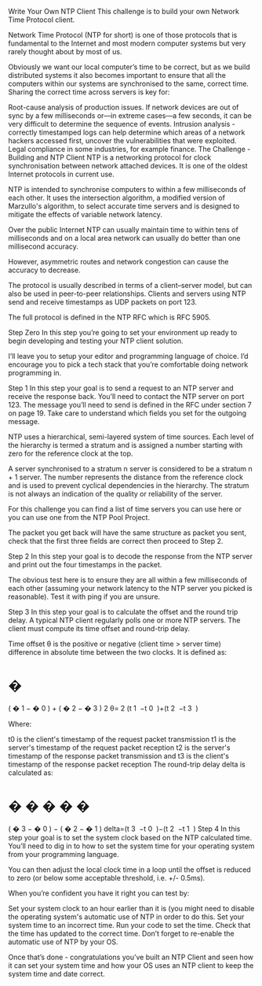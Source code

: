 Write Your Own NTP Client
This challenge is to build your own Network Time Protocol client.

Network Time Protocol (NTP for short) is one of those protocols that is fundamental to the Internet and most modern computer systems but very rarely thought about by most of us.

Obviously we want our local computer’s time to be correct, but as we build distributed systems it also becomes important to ensure that all the computers within our systems are synchronised to the same, correct time. Sharing the correct time across servers is key for:

Root-cause analysis of production issues. If network devices are out of sync by a few milliseconds or—in extreme cases—a few seconds, it can be very difficult to determine the sequence of events.
Intrusion analysis - correctly timestamped logs can help determine which areas of a network hackers accessed first, uncover the vulnerabilities that were exploited.
Legal compliance in some industries, for example finance.
The Challenge - Building and NTP Client
NTP is a networking protocol for clock synchronisation between network attached devices. It is one of the oldest Internet protocols in current use.

NTP is intended to synchronise computers to within a few milliseconds of each other. It uses the intersection algorithm, a modified version of Marzullo's algorithm, to select accurate time servers and is designed to mitigate the effects of variable network latency.

Over the public Internet NTP can usually maintain time to within tens of milliseconds and on a local area network can usually do better than one millisecond accuracy.

However, asymmetric routes and network congestion can cause the accuracy to decrease.

The protocol is usually described in terms of a client–server model, but can also be used in peer-to-peer relationships. Clients and servers using NTP send and receive timestamps as UDP packets on port 123.  

The full protocol is defined in the NTP RFC which is RFC 5905.

Step Zero
In this step you’re going to set your environment up ready to begin developing and testing your NTP client solution.

I’ll leave you to setup your editor and programming language of choice. I’d encourage you to pick a tech stack that you’re comfortable doing network programming in.

Step 1
In this step your goal is to send a request to an NTP server and receive the response back. You’ll need to contact the NTP server on port 123. The message you’ll need to send is defined in the RFC under section 7 on page 19. Take care to understand which fields you set for the outgoing message.

NTP uses a hierarchical, semi-layered system of time sources. Each level of the hierarchy is termed a stratum and is assigned a number starting with zero for the reference clock at the top.

A server synchronised to a stratum n server is considered to be a stratum n + 1 server. The number represents the distance from the reference clock and is used to prevent cyclical dependencies in the hierarchy. The stratum is not always an indication of the quality or reliability of the server.

For this challenge you can find a list of time servers you can use here or you can use one from the NTP Pool Project.

The packet you get back will have the same structure as packet you sent, check that the first three fields are correct then proceed to Step 2.

Step 2
In this step your goal is to decode the response from the NTP server and print out the four timestamps in the packet.

The obvious test here is to ensure they are all within a few milliseconds of each other (assuming your network latency to the NTP server you picked is reasonable). Test it with ping if you are unsure.

Step 3
In this step your goal is to calculate the offset and the round trip delay. A typical NTP client regularly polls one or more NTP servers. The client must compute its time offset and round-trip delay.

Time offset θ is the positive or negative (client time > server time) difference in absolute time between the two clocks. It is defined as:

�
=
(
�
1
−
�
0
)
+
(
�
2
−
�
3
)
2
θ= 
2
(t 
1
​
 −t 
0
​
 )+(t 
2
​
 −t 
3
​
 )
​
 
Where:

t0 is the client's timestamp of the request packet transmission
t1 is the server's timestamp of the request packet reception
t2 is the server's timestamp of the response packet transmission and
t3 is the client's timestamp of the response packet reception
The round-trip delay delta is calculated as:

�
�
�
�
�
=
(
�
3
−
�
0
)
−
(
�
2
−
�
1
)
delta=(t 
3
​
 −t 
0
​
 )−(t 
2
​
 −t 
1
​
 )
Step 4
In this step your goal is to set the system clock based on the NTP calculated time. You’ll need to dig in to how to set the system time for your operating system from your programming language.

You can then adjust the local clock time in a loop until the offset is reduced to zero (or below some acceptable threshold, i.e. +/- 0.5ms).

When you’re confident you have it right you can test by:

Set your system clock to an hour earlier than it is (you might need to disable the operating system's automatic use of NTP in order to do this.
Set your system time to an incorrect time.
Run your code to set the time.
Check that the time has updated to the correct time.
Don’t forget to re-enable the automatic use of NTP by your OS.

Once that’s done - congratulations you’ve built an NTP Client and seen how it can set your system time and how your OS uses an NTP client to keep the system time and date correct.